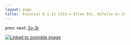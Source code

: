 ```yaml
---
layout: page
title:  Escorial Ω 1.12 (513 = Allen E4), bifolio 1v-2r
---
```


prev: [](..//) next: [2v-3r](../2v-3r/)



[![Linked to zoomble image](http://www.homermultitext.org/iipsrv?IIIF=/project/homer/pyramidal/deepzoom/hmt/e3bifolio/v1/E3_1v_2r.tif/full/2000,/0/default.jpg)](http://www.homermultitext.org/ict2/?urn=urn:cite2:hmt:e3bifolio.v1:E3_1v_2r)

